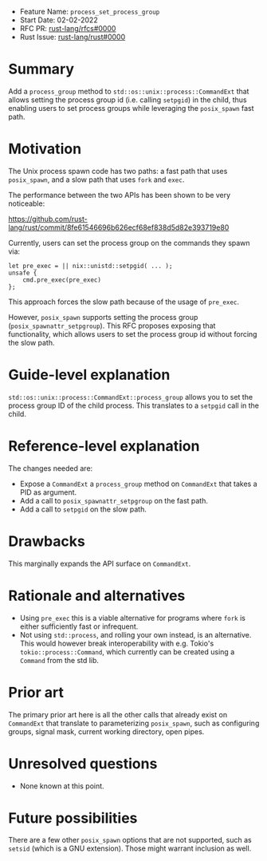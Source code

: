 - Feature Name: `process_set_process_group`
- Start Date: 02-02-2022
- RFC PR: [rust-lang/rfcs#0000](https://github.com/rust-lang/rfcs/pull/3228)
- Rust Issue: [rust-lang/rust#0000](https://github.com/rust-lang/rust/issues/3228)

# Summary
[summary]: #summary

Add a `process_group` method to `std::os::unix::process::CommandExt` that
allows setting the process group id (i.e. calling `setpgid`) in the child, thus
enabling users to set process groups while leveraging the `posix_spawn` fast
path.

# Motivation
[motivation]: #motivation

The Unix process spawn code has two paths: a fast path that uses `posix_spawn`,
and a slow path that uses `fork` and `exec`.

The performance between the two APIs has been shown to be very noticeable:

https://github.com/rust-lang/rust/commit/8fe61546696b626ecf68ef838d5d82e393719e80

Currently, users can set the process group on the commands they spawn via:

```
let pre_exec = || nix::unistd::setpgid( ... );
unsafe {
    cmd.pre_exec(pre_exec)
};
```

This approach forces the slow path because of the usage of `pre_exec`.

However, `posix_spawn` supports setting the process group
(`posix_spawnattr_setpgroup`). This RFC proposes exposing that functionality,
which allows users to set the process group id without forcing the slow path.

# Guide-level explanation
[guide-level-explanation]: #guide-level-explanation

`std::os::unix::process::CommandExt::process_group` allows you to set the
process group ID of the child process. This translates to a `setpgid` call
in the child.

# Reference-level explanation
[reference-level-explanation]: #reference-level-explanation

The changes needed are:

- Expose a `CommandExt` a `process_group` method on `CommandExt` that takes a
  PID as argument.
- Add a call to `posix_spawnattr_setpgroup` on the fast path.
- Add a call to `setpgid` on the slow path.

# Drawbacks
[drawbacks]: #drawbacks

This marginally expands the API surface on `CommandExt`.

# Rationale and alternatives
[rationale-and-alternatives]: #rationale-and-alternatives

- Using `pre_exec` this is a viable alternative for programs where `fork` is
  either sufficiently fast or infrequent.
- Not using `std::process`, and rolling your own instead, is an alternative.
  This would however break interoperability with e.g. Tokio's
  `tokio::process::Command`, which currently can be created using a
  `Command` from the std lib.

# Prior art
[prior-art]: #prior-art

The primary prior art here is all the other calls that already exist on
`CommandExt` that translate to parameterizing `posix_spawn`, such as
configuring groups, signal mask, current working directory, open pipes.

# Unresolved questions
[unresolved-questions]: #unresolved-questions

- None known at this point.

# Future possibilities
[future-possibilities]: #future-possibilities

There are a few other `posix_spawn` options that are not supported, such as
`setsid` (which is a GNU extension). Those might warrant inclusion as well.

